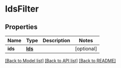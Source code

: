 # IdsFilter

## Properties
Name | Type | Description | Notes
------------ | ------------- | ------------- | -------------
**ids** | [**Ids**](Ids.md) |  | [optional] 

[[Back to Model list]](../README.md#documentation-for-models) [[Back to API list]](../README.md#documentation-for-api-endpoints) [[Back to README]](../README.md)

